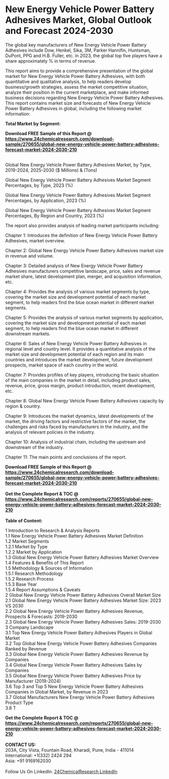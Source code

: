 <h1>New Energy Vehicle Power Battery Adhesives Market, Global Outlook and Forecast 2024-2030</h1><p>
The global key manufacturers of New Energy Vehicle Power Battery Adhesives include Dow, Henkel, Sika, 3M, Parker Hannifin, Huntsman, DuPont, PPG and H.B. Fuller, etc. in 2023, the global top five players have a share approximately % in terms of revenue.</p><p>
This report aims to provide a comprehensive presentation of the global market for New Energy Vehicle Power Battery Adhesives, with both quantitative and qualitative analysis, to help readers develop business/growth strategies, assess the market competitive situation, analyze their position in the current marketplace, and make informed business decisions regarding New Energy Vehicle Power Battery Adhesives. This report contains market size and forecasts of New Energy Vehicle Power Battery Adhesives in global, including the following market information:
</p><p>
<strong>Total Market by Segment:</strong></p><div><b>Download FREE Sample of this Report @ 
            <a href="https://www.24chemicalresearch.com/download-sample/270655/global-new-energy-vehicle-power-battery-adhesives-forecast-market-2024-2030-210">
            https://www.24chemicalresearch.com/download-sample/270655/global-new-energy-vehicle-power-battery-adhesives-forecast-market-2024-2030-210</a></b></div><br><p>
Global New Energy Vehicle Power Battery Adhesives Market, by Type, 2019-2024, 2025-2030 ($ Millions) &amp; (Tons)</p><p>
Global New Energy Vehicle Power Battery Adhesives Market Segment Percentages, by Type, 2023 (%)</p><p>
</p><p>
Global New Energy Vehicle Power Battery Adhesives Market Segment Percentages, by Application, 2023 (%)</p><p>
</p><p>
Global New Energy Vehicle Power Battery Adhesives Market Segment Percentages, By Region and Country, 2023 (%)</p><p>
</p><p>
The report also provides analysis of leading market participants including:</p><p>
</p><p>
</p><p>
Chapter 1: Introduces the definition of New Energy Vehicle Power Battery Adhesives, market overview.</p><p>
Chapter 2: Global New Energy Vehicle Power Battery Adhesives market size in revenue and volume.</p><p>
Chapter 3: Detailed analysis of New Energy Vehicle Power Battery Adhesives manufacturers competitive landscape, price, sales and revenue market share, latest development plan, merger, and acquisition information, etc.</p><p>
Chapter 4: Provides the analysis of various market segments by type, covering the market size and development potential of each market segment, to help readers find the blue ocean market in different market segments.</p><p>
Chapter 5: Provides the analysis of various market segments by application, covering the market size and development potential of each market segment, to help readers find the blue ocean market in different downstream markets.</p><p>
Chapter 6: Sales of New Energy Vehicle Power Battery Adhesives in regional level and country level. It provides a quantitative analysis of the market size and development potential of each region and its main countries and introduces the market development, future development prospects, market space of each country in the world.</p><p>
Chapter 7: Provides profiles of key players, introducing the basic situation of the main companies in the market in detail, including product sales, revenue, price, gross margin, product introduction, recent development, etc.</p><p>
Chapter 8: Global New Energy Vehicle Power Battery Adhesives capacity by region &amp; country.</p><p>
Chapter 9: Introduces the market dynamics, latest developments of the market, the driving factors and restrictive factors of the market, the challenges and risks faced by manufacturers in the industry, and the analysis of relevant policies in the industry.</p><p>
Chapter 10: Analysis of industrial chain, including the upstream and downstream of the industry.</p><p>
Chapter 11: The main points and conclusions of the report.</p><div><b>Download FREE Sample of this Report @ 
            <a href="https://www.24chemicalresearch.com/download-sample/270655/global-new-energy-vehicle-power-battery-adhesives-forecast-market-2024-2030-210">
            https://www.24chemicalresearch.com/download-sample/270655/global-new-energy-vehicle-power-battery-adhesives-forecast-market-2024-2030-210</a></b></div><br><div><b>Get the Complete Report & TOC @ 
            <a href="https://www.24chemicalresearch.com/reports/270655/global-new-energy-vehicle-power-battery-adhesives-forecast-market-2024-2030-210">
            https://www.24chemicalresearch.com/reports/270655/global-new-energy-vehicle-power-battery-adhesives-forecast-market-2024-2030-210</a></b></div><br>
            <b>Table of Content:</b><p>1 Introduction to Research & Analysis Reports<br />
    1.1 New Energy Vehicle Power Battery Adhesives Market Definition<br />
    1.2 Market Segments<br />
        1.2.1 Market by Type<br />
        1.2.2 Market by Application<br />
    1.3 Global New Energy Vehicle Power Battery Adhesives Market Overview<br />
    1.4 Features & Benefits of This Report<br />
    1.5 Methodology & Sources of Information<br />
        1.5.1 Research Methodology<br />
        1.5.2 Research Process<br />
        1.5.3 Base Year<br />
        1.5.4 Report Assumptions & Caveats<br />
2 Global New Energy Vehicle Power Battery Adhesives Overall Market Size<br />
    2.1 Global New Energy Vehicle Power Battery Adhesives Market Size: 2023 VS 2030<br />
    2.2 Global New Energy Vehicle Power Battery Adhesives Revenue, Prospects & Forecasts: 2019-2030<br />
    2.3 Global New Energy Vehicle Power Battery Adhesives Sales: 2019-2030<br />
3 Company Landscape<br />
    3.1 Top New Energy Vehicle Power Battery Adhesives Players in Global Market<br />
    3.2 Top Global New Energy Vehicle Power Battery Adhesives Companies Ranked by Revenue<br />
    3.3 Global New Energy Vehicle Power Battery Adhesives Revenue by Companies<br />
    3.4 Global New Energy Vehicle Power Battery Adhesives Sales by Companies<br />
    3.5 Global New Energy Vehicle Power Battery Adhesives Price by Manufacturer (2019-2024)<br />
    3.6 Top 3 and Top 5 New Energy Vehicle Power Battery Adhesives Companies in Global Market, by Revenue in 2023<br />
    3.7 Global Manufacturers New Energy Vehicle Power Battery Adhesives Product Type<br />
    3.8 T</p><div><b>Get the Complete Report & TOC @ 
            <a href="https://www.24chemicalresearch.com/reports/270655/global-new-energy-vehicle-power-battery-adhesives-forecast-market-2024-2030-210">
            https://www.24chemicalresearch.com/reports/270655/global-new-energy-vehicle-power-battery-adhesives-forecast-market-2024-2030-210</a></b></div><br><b>CONTACT US:</b><br>
            203A, City Vista, Fountain Road, Kharadi, Pune, India - 411014<br>
            International: +1(332) 2424 294<br>
            Asia: +91 9169162030 <br><br>
            Follow Us On LinkedIn: <a href="https://www.linkedin.com/company/24chemicalresearch/">24ChemicalResearch LinkedIn</a>